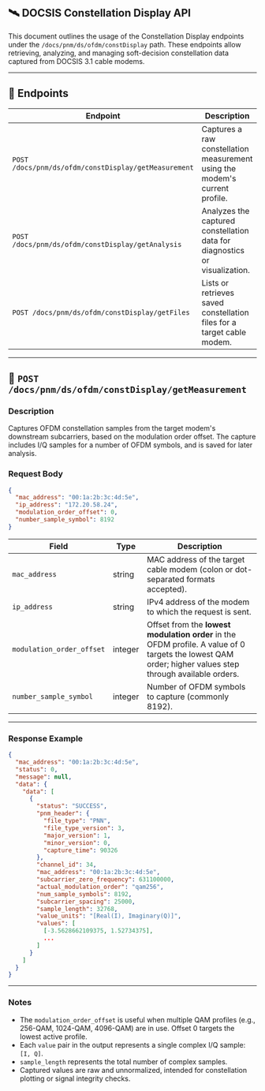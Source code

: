 ## 🛰️ DOCSIS Constellation Display API

This document outlines the usage of the Constellation Display endpoints under the `/docs/pnm/ds/ofdm/constDisplay` path. These endpoints allow retrieving, analyzing, and managing soft-decision constellation data captured from DOCSIS 3.1 cable modems.

---

## 🔧 Endpoints

| Endpoint                                             | Description                                                                 |
| ---------------------------------------------------- | --------------------------------------------------------------------------- |
| `POST /docs/pnm/ds/ofdm/constDisplay/getMeasurement` | Captures a raw constellation measurement using the modem's current profile. |
| `POST /docs/pnm/ds/ofdm/constDisplay/getAnalysis`    | Analyzes the captured constellation data for diagnostics or visualization.  |
| `POST /docs/pnm/ds/ofdm/constDisplay/getFiles`       | Lists or retrieves saved constellation files for a target cable modem.      |

---

## 📍 `POST /docs/pnm/ds/ofdm/constDisplay/getMeasurement`

### Description

Captures OFDM constellation samples from the target modem's downstream subcarriers, based on the modulation order offset. The capture includes I/Q samples for a number of OFDM symbols, and is saved for later analysis.

### Request Body

```json
{
  "mac_address": "00:1a:2b:3c:4d:5e",
  "ip_address": "172.20.58.24",
  "modulation_order_offset": 0,
  "number_sample_symbol": 8192
}
```

| Field                     | Type    | Description                                                                                                                                              |
| ------------------------- | ------- | -------------------------------------------------------------------------------------------------------------------------------------------------------- |
| `mac_address`             | string  | MAC address of the target cable modem (colon or dot-separated formats accepted).                                                                         |
| `ip_address`              | string  | IPv4 address of the modem to which the request is sent.                                                                                                  |
| `modulation_order_offset` | integer | Offset from the **lowest modulation order** in the OFDM profile. A value of 0 targets the lowest QAM order; higher values step through available orders. |
| `number_sample_symbol`    | integer | Number of OFDM symbols to capture (commonly 8192).                                                                                                       |

---

### Response Example

```json
{
  "mac_address": "00:1a:2b:3c:4d:5e",
  "status": 0,
  "message": null,
  "data": {
    "data": [
      {
        "status": "SUCCESS",
        "pnm_header": {
          "file_type": "PNN",
          "file_type_version": 3,
          "major_version": 1,
          "minor_version": 0,
          "capture_time": 90326
        },
        "channel_id": 34,
        "mac_address": "00:1a:2b:3c:4d:5e",
        "subcarrier_zero_frequency": 631100000,
        "actual_modulation_order": "qam256",
        "num_sample_symbols": 8192,
        "subcarrier_spacing": 25000,
        "sample_length": 32768,
        "value_units": "[Real(I), Imaginary(Q)]",
        "values": [
          [-3.5628662109375, 1.52734375],
          ...
        ]
      }
    ]
  }
}
```

---

### Notes

* The `modulation_order_offset` is useful when multiple QAM profiles (e.g., 256-QAM, 1024-QAM, 4096-QAM) are in use. Offset 0 targets the lowest active profile.
* Each `value` pair in the output represents a single complex I/Q sample: `[I, Q]`.
* `sample_length` represents the total number of complex samples.
* Captured values are raw and unnormalized, intended for constellation plotting or signal integrity checks.
